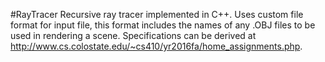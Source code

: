 #RayTracer
Recursive ray tracer implemented in C++.
Uses custom file format for input file, this format includes the names of any .OBJ files to be used in rendering a scene.
Specifications can be derived at http://www.cs.colostate.edu/~cs410/yr2016fa/home_assignments.php.
